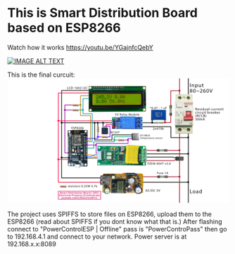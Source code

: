 # This is Smart Distribution Board based on ESP8266

Watch how it works https://youtu.be/YGajnfcQebY

[![IMAGE ALT TEXT](http://img.youtube.com/vi/YGajnfcQebY/0.jpg)](http://www.youtube.com/watch?v=YGajnfcQebY "Video Title")

This is the final curcuit:
<img src="circuit.jpg">

The project uses SPIFFS to store files on ESP8266, upload them to the ESP8266 (read about SPIFFS if you dont know what that is.)
After flashing connect to "PowerControlESP | Offline" pass is "PowerControPass" then go to 192.168.4.1 and connect to your network.
Power server is at 192.168.x.x:8089
